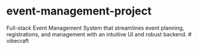 # event-management-project
Full-stack Event Management System that streamlines event planning, registrations, and management with an intuitive UI and robust backend.
#   v i b e c r a f t  
 